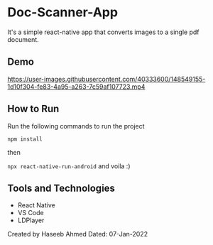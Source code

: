 # Doc-Scanner-App
It's a simple react-native app that converts images to a single pdf document.

## Demo
https://user-images.githubusercontent.com/40333600/148549155-1d10f304-fe83-4a95-a263-7c59af107723.mp4

## How to Run

Run the following commands to run the project

`npm install`

then

`npx react-native-run-android` and voila :)

## Tools and Technologies

- React Native
- VS Code
- LDPlayer

Created by Haseeb Ahmed
Dated: 07-Jan-2022
